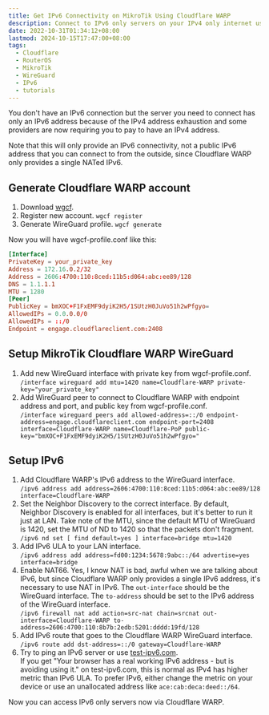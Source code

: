 ```yaml
---
title: Get IPv6 Connectivity on MikroTik Using Cloudflare WARP
description: Connect to IPv6 only servers on your IPv4 only internet using Cloudflare WARP on RouterOS
date: 2022-10-31T01:34:12+08:00
lastmod: 2024-10-15T17:47:00+08:00
tags:
  - Cloudflare
  - RouterOS
  - MikroTik
  - WireGuard
  - IPv6
  - tutorials
---
```

You don't have an IPv6 connection but the server you need to connect has only an IPv6 address because of the IPv4 address exhaustion and some providers are now requiring you to pay to have an IPv4 address.

Note that this will only provide an IPv6 connectivity, not a public IPv6 address that you can connect to from the outside, since Cloudflare WARP only provides a single NATed IPv6.

## Generate Cloudflare WARP account

1. Download [wgcf](https://github.com/ViRb3/wgcf/releases/latest).
2. Register new account. `wgcf register`
3. Generate WireGuard profile. `wgcf generate`

Now you will have wgcf-profile.conf like this:
```conf
[Interface]
PrivateKey = your_private_key
Address = 172.16.0.2/32
Address = 2606:4700:110:8ced:11b5:d064:abc:ee89/128
DNS = 1.1.1.1
MTU = 1280
[Peer]
PublicKey = bmXOC+F1FxEMF9dyiK2H5/1SUtzH0JuVo51h2wPfgyo=
AllowedIPs = 0.0.0.0/0
AllowedIPs = ::/0
Endpoint = engage.cloudflareclient.com:2408
```

## Setup MikroTik Cloudflare WARP WireGuard

1. Add new WireGuard interface with private key from wgcf-profile.conf.\
`/interface wireguard add mtu=1420 name=Cloudflare-WARP private-key="your_private_key"`
2. Add WireGuard peer to connect to Cloudflare WARP with endpoint address and port, and public key from wgcf-profile.conf.\
`/interface wireguard peers add allowed-address=::/0 endpoint-address=engage.cloudflareclient.com endpoint-port=2408 interface=Cloudflare-WARP name=Cloudflare-PoP public-key="bmXOC+F1FxEMF9dyiK2H5/1SUtzH0JuVo51h2wPfgyo="`

## Setup IPv6

1. Add Cloudflare WARP's IPv6 address to the WireGuard interface.\
`/ipv6 address add address=2606:4700:110:8ced:11b5:d064:abc:ee89/128 interface=Cloudflare-WARP`
2. Set the Neighbor Discovery to the correct interface. By default, Neighbor Discovery is enabled for all interfaces, but it's better to run it just at LAN. Take note of the MTU, since the default MTU of WireGuard is 1420, set the MTU of ND to 1420 so that the packets don't fragment.\
`/ipv6 nd set [ find default=yes ] interface=bridge mtu=1420`
3. Add IPv6 ULA to your LAN interface.\
`/ipv6 address add address=fd00:1234:5678:9abc::/64 advertise=yes interface=bridge`
4. Enable NAT66. Yes, I know NAT is bad, awful when we are talking about IPv6, but since Cloudflare WARP only provides a single IPv6 address, it's necessary to use NAT in IPv6. The `out-interface` should be the WireGuard interface. The `to-address` should be set to the IPv6 address of the WireGuard interface.\
`/ipv6 firewall nat add action=src-nat chain=srcnat out-interface=Cloudflare-WARP to-address=2606:4700:110:8b7b:2edb:5201:dddd:19fd/128`
5. Add IPv6 route that goes to the Cloudflare WARP WireGuard interface.\
`/ipv6 route add dst-address=::/0 gateway=Cloudflare-WARP`
6. Try to ping an IPv6 server or use [test-ipv6.com](https://test-ipv6.com).\
If you get "Your browser has a real working IPv6 address - but is avoiding using it." on test-ipv6.com, this is normal as IPv4 has higher metric than IPv6 ULA. To prefer IPv6, either change the metric on your device or use an unallocated address like `ace:cab:deca:deed::/64`.

Now you can access IPv6 only servers now via Cloudflare WARP.